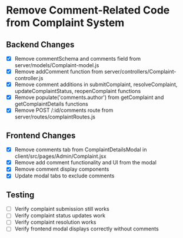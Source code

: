 # Remove Comment-Related Code from Complaint System

## Backend Changes
- [x] Remove commentSchema and comments field from server/models/Complaint-model.js
- [x] Remove addComment function from server/controllers/Complaint-controller.js
- [x] Remove comment additions in submitComplaint, resolveComplaint, updateComplaintStatus, reopenComplaint functions
- [x] Remove populate('comments.author') from getComplaint and getComplaintDetails functions
- [x] Remove POST /:id/comments route from server/routes/complaintRoutes.js

## Frontend Changes
- [x] Remove comments tab from ComplaintDetailsModal in client/src/pages/Admin/Complaint.jsx
- [x] Remove add comment functionality and UI from the modal
- [x] Remove comment display components
- [x] Update modal tabs to exclude comments

## Testing
- [ ] Verify complaint submission still works
- [ ] Verify complaint status updates work
- [ ] Verify complaint resolution works
- [ ] Verify frontend modal displays correctly without comments
